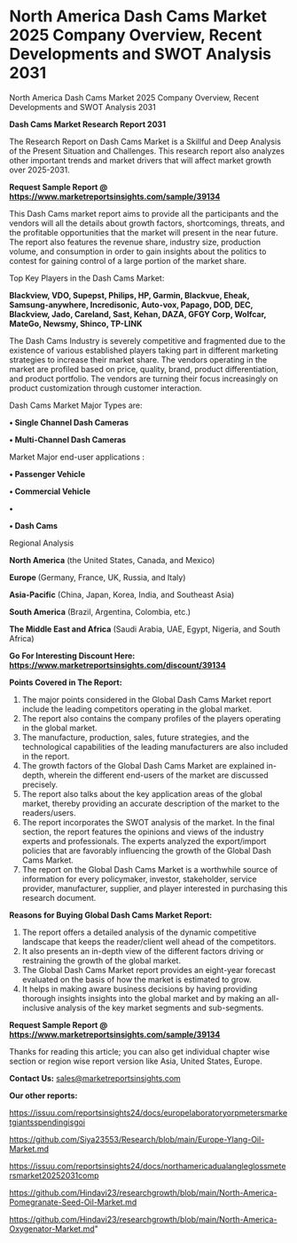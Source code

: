 # North America Dash Cams Market 2025 Company Overview, Recent Developments and SWOT Analysis 2031
 North America Dash Cams Market 2025 Company Overview, Recent Developments and SWOT Analysis 2031

<strong>Dash Cams Market Research Report 2031</strong>

The Research Report on Dash Cams Market is a Skillful and Deep Analysis of the Present Situation and Challenges. This research report also analyzes other important trends and market drivers that will affect market growth over 2025-2031.

<strong>Request Sample Report @ <a href=https://www.marketreportsinsights.com/sample/39134>https://www.marketreportsinsights.com/sample/39134</a></strong>

This Dash Cams market report aims to provide all the participants and the vendors will all the details about growth factors, shortcomings, threats, and the profitable opportunities that the market will present in the near future. The report also features the revenue share, industry size, production volume, and consumption in order to gain insights about the politics to contest for gaining control of a large portion of the market share.

Top Key Players in the Dash Cams Market:

<strong>Blackview, VDO, Supepst, Philips, HP, Garmin, Blackvue, Eheak, Samsung-anywhere, Incredisonic, Auto-vox, Papago, DOD, DEC, Blackview, Jado, Careland, Sast, Kehan, DAZA, GFGY Corp, Wolfcar, MateGo, Newsmy, Shinco, TP-LINK</strong>

The Dash Cams Industry is severely competitive and fragmented due to the existence of various established players taking part in different marketing strategies to increase their market share. The vendors operating in the market are profiled based on price, quality, brand, product differentiation, and product portfolio. The vendors are turning their focus increasingly on product customization through customer interaction.

Dash Cams Market Major Types are:

<strong>•  Single Channel Dash Cameras

•  Multi-Channel Dash Cameras</strong>

Market Major end-user applications :

<strong>•  Passenger Vehicle

•  Commercial Vehicle

•  

•  Dash Cams</strong>

Regional Analysis

</u><strong><b>North America</b></strong> (the United States, Canada, and Mexico)

<strong><b>Europe </b></strong>(Germany, France, UK, Russia, and Italy)

<strong><b>Asia-Pacific</b></strong> (China, Japan, Korea, India, and Southeast Asia)

<strong><b>South America</b></strong> (Brazil, Argentina, Colombia, etc.)

<strong><b>The Middle East and Africa</b></strong> (Saudi Arabia, UAE, Egypt, Nigeria, and South Africa)

<strong>Go For Interesting Discount Here: <a href=https://www.marketreportsinsights.com/discount/39134>https://www.marketreportsinsights.com/discount/39134</a></strong>

<strong>Points Covered in The Report:</strong>
<ol>
  <li>The major points considered in the Global Dash Cams Market report include the leading competitors operating in the global market.</li>
  <li>The report also contains the company profiles of the players operating in the global market.</li>
  <li>The manufacture, production, sales, future strategies, and the technological capabilities of the leading manufacturers are also included in the report.</li>
  <li>The growth factors of the Global Dash Cams Market are explained in-depth, wherein the different end-users of the market are discussed precisely.</li>
  <li>The report also talks about the key application areas of the global market, thereby providing an accurate description of the market to the readers/users.</li>
  <li>The report incorporates the SWOT analysis of the market. In the final section, the report features the opinions and views of the industry experts and professionals. The experts analyzed the export/import policies that are favorably influencing the growth of the Global Dash Cams Market.</li>
  <li>The report on the Global Dash Cams Market is a worthwhile source of information for every policymaker, investor, stakeholder, service provider, manufacturer, supplier, and player interested in purchasing this research document.</li>
</ol>
<strong>Reasons for Buying Global Dash Cams Market Report:</strong>

<ol>
  <li>The report offers a detailed analysis of the dynamic competitive landscape that keeps the reader/client well ahead of the competitors.</li>
  <li>It also presents an in-depth view of the different factors driving or restraining the growth of the global market.</li>
  <li>The Global Dash Cams Market report provides an eight-year forecast evaluated on the basis of how the market is estimated to grow.</li>
  <li>It helps in making aware business decisions by having providing thorough insights insights into the global market and by making an all-inclusive analysis of the key market segments and sub-segments.</li>
</ol>
<strong>Request Sample Report @ <a href=https://www.marketreportsinsights.com/sample/39134>https://www.marketreportsinsights.com/sample/39134</a></strong>


Thanks for reading this article; you can also get individual chapter wise section or region wise report version like Asia, United States, Europe.

<strong>Contact Us:</strong>
sales@marketreportsinsights.com

<strong>Our other reports:</strong>

<a href=https://issuu.com/reportsinsights24/docs/europelaboratoryorpmetersmarketgiantsspendingisgoi>https://issuu.com/reportsinsights24/docs/europelaboratoryorpmetersmarketgiantsspendingisgoi</a>

<a href=https://github.com/Siya23553/Research/blob/main/Europe-Ylang-Oil-Market.md>https://github.com/Siya23553/Research/blob/main/Europe-Ylang-Oil-Market.md</a>

<a href=https://issuu.com/reportsinsights24/docs/northamericadualangleglossmetersmarket20252031comp>https://issuu.com/reportsinsights24/docs/northamericadualangleglossmetersmarket20252031comp</a>

<a href=https://github.com/Hindavi23/researchgrowth/blob/main/North-America-Pomegranate-Seed-Oil-Market.md>https://github.com/Hindavi23/researchgrowth/blob/main/North-America-Pomegranate-Seed-Oil-Market.md</a>

<a href=https://github.com/Hindavi23/researchgrowth/blob/main/North-America-Oxygenator-Market.md>https://github.com/Hindavi23/researchgrowth/blob/main/North-America-Oxygenator-Market.md</a>"
